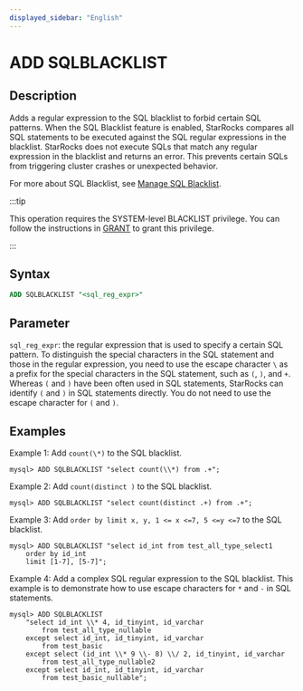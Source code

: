 ```yaml
---
displayed_sidebar: "English"
---
```


# ADD SQLBLACKLIST

## Description

Adds a regular expression to the SQL blacklist to forbid certain SQL patterns. When the SQL Blacklist feature is enabled, StarRocks compares all SQL statements to be executed against the SQL regular expressions in the blacklist. StarRocks does not execute SQLs that match any regular expression in the blacklist and returns an error. This prevents certain SQLs from triggering cluster crashes or unexpected behavior.

For more about SQL Blacklist, see [Manage SQL Blacklist](../../../administration/management/resource_management/Blacklist.md).

:::tip

This operation requires the SYSTEM-level BLACKLIST privilege. You can follow the instructions in [GRANT](../account-management/GRANT.md) to grant this privilege.

:::

## Syntax

```SQL
ADD SQLBLACKLIST "<sql_reg_expr>"
```

## Parameter

`sql_reg_expr`: the regular expression that is used to specify a certain SQL pattern. To distinguish the special characters in the SQL statement and those in the regular expression, you need to use the escape character `\` as a prefix for the special characters in the SQL statement, such as `(`, `)`, and `+`. Whereas `(` and `)` have been often used in SQL statements, StarRocks can identify `(` and `)` in SQL statements directly. You do not need to use the escape character for `(` and `)`.

## Examples

Example 1: Add `count(\*)` to the SQL blacklist.

```Plain
mysql> ADD SQLBLACKLIST "select count(\\*) from .+";
```

Example 2: Add `count(distinct )` to the SQL blacklist.

```Plain
mysql> ADD SQLBLACKLIST "select count(distinct .+) from .+";
```

Example 3: Add `order by limit x, y, 1 <= x <=7, 5 <=y <=7` to the SQL blacklist.

```Plain
mysql> ADD SQLBLACKLIST "select id_int from test_all_type_select1 
    order by id_int 
    limit [1-7], [5-7]";
```

Example 4: Add a complex SQL regular expression to the SQL blacklist. This example is to demonstrate how to use escape characters for `*` and `-` in SQL statements.

```Plain
mysql> ADD SQLBLACKLIST 
    "select id_int \\* 4, id_tinyint, id_varchar 
        from test_all_type_nullable 
    except select id_int, id_tinyint, id_varchar 
        from test_basic 
    except select (id_int \\* 9 \\- 8) \\/ 2, id_tinyint, id_varchar 
        from test_all_type_nullable2 
    except select id_int, id_tinyint, id_varchar 
        from test_basic_nullable";
```
